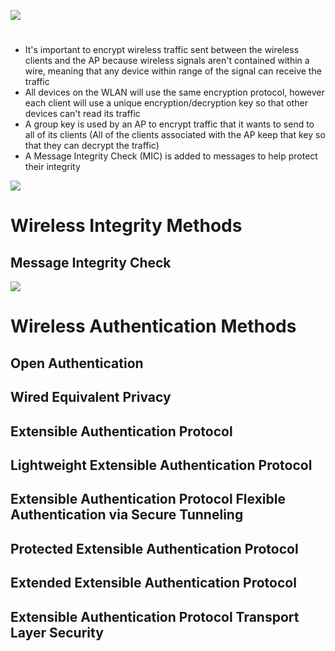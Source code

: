 ![](https://github.com/JonmarCorpuz/SecondBrain/blob/main/Assets/Whitespace.png)

# 

* It's important to encrypt wireless traffic sent between the wireless clients and the AP because wireless signals aren't contained within a wire, meaning that any device within range of the signal can receive the traffic
* All devices on the WLAN will use the same encryption protocol, however each client will use a unique encryption/decryption key so that other devices can't read its traffic
* A group key is used by an AP to encrypt traffic that it wants to send to all of its clients (All of the clients associated with the AP keep that key so that they can decrypt the traffic)
* A Message Integrity Check (MIC) is added to messages to help protect their integrity

![](https://github.com/JonmarCorpuz/SecondBrain/blob/main/Assets/Whitespace.png)

# Wireless Integrity Methods

## Message Integrity Check

![](https://github.com/JonmarCorpuz/SecondBrain/blob/main/Assets/Whitespace.png)

# Wireless Authentication Methods

## Open Authentication

## Wired Equivalent Privacy

## Extensible Authentication Protocol

## Lightweight Extensible Authentication Protocol

## Extensible Authentication Protocol Flexible Authentication via Secure Tunneling

## Protected Extensible Authentication Protocol

## Extended Extensible Authentication Protocol

## Extensible Authentication Protocol Transport Layer Security
